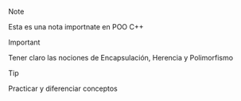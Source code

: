 >[!NOTE]
>Esta es una nota importnate en POO C++

>[!IMPORTANT]
>Tener claro las nociones de Encapsulación, Herencia y Polimorfismo

>[!TIP]
>Practicar y diferenciar conceptos


